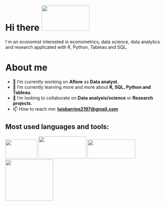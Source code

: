 # Hi there  <img src="https://media.giphy.com/media/xFkgeu7dhfgqqxJqmj/giphy.gif" width="150" height="80" />
I´m an economist interested in econometrics, data science, data analytics and research applicated with R, Python, Tableau and SQL.
# About me

- 🔭 I’m currently working on **Aflore** as **Data analyst.** 
- 🌱 I’m currently learning more and more about **R, SQL, Python and Tableau**.
- 👯 I’m looking to collaborate on **Data analysis/science** or **Research projects**.
- 📫 How to reach me: **luisbarrios2197@gmail.com**

## Most used languages and tools:
<p float="left">
 <img src="https://camo.githubusercontent.com/ba079968f2f2ba2ddb521d068ed8ccf41fb0adcb4e932370243cc13936fc3d95/68747470733a2f2f7777772e73746174612e636f6d2f696e636c756465732f696d616765732f73746174612d6c6f676f2d626c75652e737667" width="100" height="60"> 
 <img src="https://img2.freepng.es/20180616/gor/kisspng-latex-computer-software-computer-program-free-soft-latex-5b250bb37b0585.3478847215291544835039.jpg" width="150" height="70"</p>
<img src="https://camo.githubusercontent.com/bbcbccdc0f370cd7ee644f6eefe57f1b1e3e208e3c5e0649d3d6cdb4c02ff7e7/68747470733a2f2f64333377756272666b69306c36382e636c6f756466726f6e742e6e65742f353732393961316463643937396336323333323566313162663565356365363066336434656230302f65343630322f77702d636f6e74656e742f75706c6f6164732f323031382f31302f626c61636b2e706e67" width="150" height="60"> 
 <img src="https://e7.pngegg.com/pngimages/698/341/png-clipart-python-programming-language-computer-programming-basic-saintgermainenlaye-text-logo-thumbnail.png" width="150" height="130"> 
